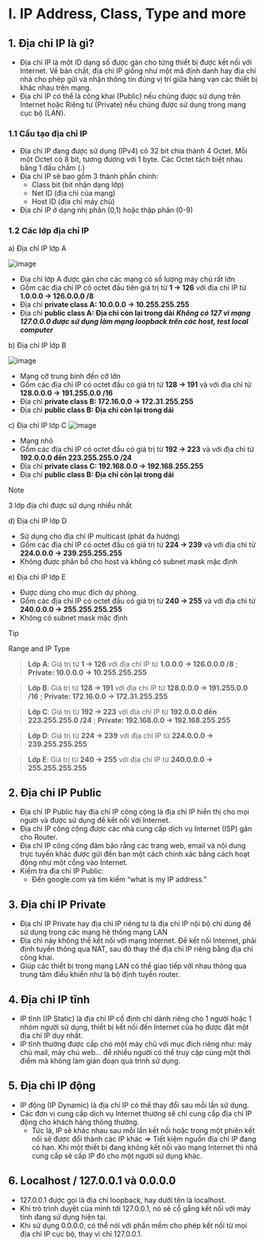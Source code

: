 # I. IP Address, Class, Type and more

## 1. Địa chỉ IP là gì?
  - Địa chỉ IP là một ID dạng số được gán cho từng thiết bị được kết nối với Internet. Về bản chất, địa chỉ IP giống như một mã định danh hay địa chỉ nhà cho phép gửi và nhận thông tin đúng vị trí giữa hàng vạn các thiết bị khác nhau trên mạng.
  - Địa chỉ IP có thể là công khai (Public) nếu chúng được sử dụng trên Internet hoặc Riêng tư (Private) nếu chúng được sử dụng trong mạng cục bộ (LAN).

### 1.1 Cấu tạo địa chỉ IP
  - Địa chỉ IP đang được sử dụng (IPv4) có 32 bit chia thành 4 Octet. Mỗi một Octet có 8 bit, tương đương với 1 byte. Các Octet tách biệt nhau bằng 1 dấu chấm (.)
  - Địa chỉ IP sẽ bao gồm 3 thành phần chính:
    - Class bit (bit nhận dạng lớp)
    - Net ID (địa chỉ của mạng)
    - Host ID (địa chỉ máy chủ)
  - Địa chỉ IP ở dạng nhị phân (0,1) hoặc thập phân (0-9)

### 1.2 Các lớp địa chỉ IP

a) Địa chỉ IP lớp A

  ![image](https://github.com/hynhdih/Training_OM/assets/82271913/93e69dd0-b89c-4a13-af7b-4b4058adb6f3)
  - Địa chỉ lớp A được gán cho các mạng có số lượng máy chủ rất lớn
  - Gồm các địa chỉ IP có octet đầu tiên giá trị từ **1 -> 126** với địa chỉ IP từ **1.0.0.0 -> 126.0.0.0 /8**
  - Địa chỉ **private class A: 10.0.0.0 -> 10.255.255.255**
  - Địa chỉ **public class A: Địa chỉ còn lại trong dải**
  ***Không có 127 vì mạng 127.0.0.0 được sử dụng làm mạng loopback trên các host, test local computer***

b) Địa chỉ IP lớp B

  ![image](https://github.com/hynhdih/Training_OM/assets/82271913/0835a0be-f995-47cf-8a97-b9cc6b1bb0f2)
  - Mạng cỡ trung bình đến cỡ lớn
  - Gồm các địa chỉ IP có octet đầu có giá trị từ **128 -> 191** và với địa chỉ từ **128.0.0.0 -> 191.255.0.0 /16**
  - Địa chỉ **private class B: 172.16.0.0 -> 172.31.255.255**
  - Địa chỉ **public class B: Địa chỉ còn lại trong dải**

c) Địa chỉ IP lớp C
  ![image](https://github.com/hynhdih/Training_OM/assets/82271913/d06422a2-0e81-46f0-aca6-dc785153b810)
  - Mạng nhỏ
  - Gồm các địa chỉ IP có octet đầu có giá trị từ **192 -> 223** và với địa chỉ từ **192.0.0.0 đến 223.255.255.0 /24**
  - Địa chỉ **private class C: 192.168.0.0 -> 192.168.255.255**
  - Địa chỉ **public class B: Địa chỉ còn lại trong dải**
> [!NOTE]
> 3 lớp địa chỉ được sử dụng nhiều nhất

d) Địa chỉ IP lớp D
  - Sử dụng cho địa chỉ IP multicast (phát đa hướng)
  - Gồm các địa chỉ IP có octet đầu có giá trị từ **224 -> 239** và với địa chỉ từ **224.0.0.0 -> 239.255.255.255**
  - Không được phân bổ cho host và không có subnet mask mặc định

e) Địa chỉ IP lớp E
  - Được dùng cho mục đích dự phòng.
  - Gồm các địa chỉ IP có octet đầu có giá trị từ **240 -> 255** và với địa chỉ từ **240.0.0.0 -> 255.255.255.255**
  - Không có subnet mask mặc định

> [!TIP]
> Range and IP Type

> **Lớp A**: Giá trị từ **1 -> 126**   với địa chỉ IP từ **1.0.0.0 -> 126.0.0.0 /8** ; **Private: 10.0.0.0 -> 10.255.255.255**

> **Lớp B**: Giá trị từ **128 -> 191** với địa chỉ IP từ **128.0.0.0 -> 191.255.0.0 /16**      ; **Private: 172.16.0.0 -> 172.31.255.255**

> **Lớp C**: Giá trị từ **192 -> 223** với địa chỉ IP từ **192.0.0.0 đến 223.255.255.0 /24**   ; **Private: 192.168.0.0 -> 192.168.255.255**

> **Lớp D**: Giá trị từ **224 -> 239** với địa chỉ IP từ **224.0.0.0 -> 239.255.255.255**

> **Lớp E**: Giá trị từ **240 -> 255** với địa chỉ IP từ **240.0.0.0 -> 255.255.255.255**

## 2. Địa chỉ IP Public
  - Địa chỉ IP Public hay địa chỉ IP công cộng là địa chỉ IP hiển thị cho mọi người và được sử dụng để kết nối với Internet.
  - Địa chỉ IP công cộng được các nhà cung cấp dịch vụ Internet (ISP) gán cho Router.
  - Địa chỉ IP công cộng đảm bảo rằng các trang web, email và nội dung trực tuyến khác được gửi đến bạn một cách chính xác bằng cách hoạt động như một cổng vào Internet.
  - Kiểm tra địa chỉ IP Public:
    - Đến google.com và tìm kiếm “what is my IP address.”

## 3. Địa chỉ IP Private
  - Địa chỉ IP Private hay địa chỉ IP riêng tư là địa chỉ IP nội bộ chỉ dùng để sử dụng trong các mạng hệ thống mạng LAN
  - Địa chỉ này không thể kết nối với mạng Internet. Để kết nối Internet, phải định tuyến thông qua NAT, sau đó thay thế địa chỉ IP riêng bằng địa chỉ công khai.
  - Giúp các thiết bị trong mạng LAN có thể giao tiếp với nhau thông qua trung tâm điều khiển như là bộ định tuyến router.

## 4. Địa chỉ IP tĩnh
  - IP tĩnh (IP Static) là địa chỉ IP cố định chỉ dành riêng cho 1 người hoặc 1 nhóm người sử dụng, thiết bị kết nối đến Internet của họ được đặt một địa chỉ IP duy nhất.
  - IP tĩnh thường được cấp cho một máy chủ với mục đích riêng như: máy chủ mail, máy chủ web… để nhiều người có thể truy cập cùng một thời điểm mà không làm gián đoạn quá trình sử dụng.

## 5. Địa chỉ IP động
  - IP động (IP Dynamic) là địa chỉ IP có thể thay đổi sau mỗi lần sử dụng.
  - Các đơn vị cung cấp dịch vụ Internet thường sẽ chỉ cung cấp địa chỉ IP động cho khách hàng thông thường.
    - Tức là, IP sẽ khác nhau sau mỗi lần kết nối hoặc trong một phiên kết nối sẽ được đổi thành các IP khác => Tiết kiệm nguồn địa chỉ IP đang có hạn. Khi một thiết bị đang không kết nối vào mạng Internet thì nhà cung cấp sẽ cấp IP đó cho một người sử dụng khác.
   
## 6. Localhost / 127.0.0.1 và 0.0.0.0
  - 127.0.0.1 được gọi là địa chỉ loopback, hay dưới tên là localhost.
  - Khi trỏ trình duyệt của mình tới 127.0.0.1, nó sẽ cố gắng kết nối với máy tính đang sử dụng hiện tại.
  - Khi sử dụng 0.0.0.0, có thể nói với phần mềm cho phép kết nối từ mọi địa chỉ IP cục bộ, thay vì chỉ 127.0.0.1.
